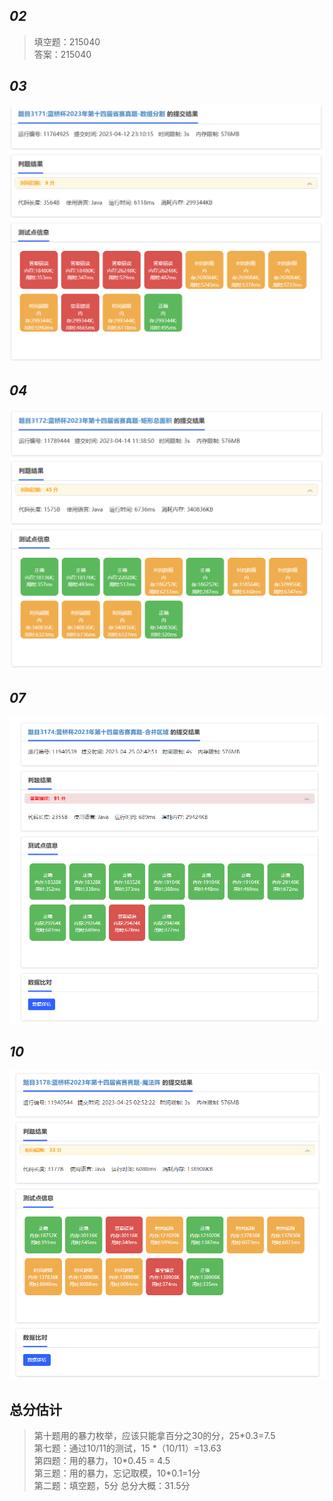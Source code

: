 
## _02_

> 填空题：215040  
> 答案：215040

## _03_

![](./images/2023-04-12-23-11-21.png)

## _04_

![](./images/2023-04-14-11-39-26.png)

## _07_

![](./images/2023-04-25-02-43-05.png)

## _10_

![](./images/2023-04-25-02-52-46.png)

## 总分估计
>
> 第十题用的暴力枚举，应该只能拿百分之30的分，25\*0.3=7.5  
> 第七题：通过10/11的测试，15 \*（10/11）=13.63  
> 第四题：用的暴力，10\*0.45 = 4.5  
> 第三题：用的暴力，忘记取模，10\*0.1=1分  
> 第二题：填空题，5分
> 总分大概：31.5分
